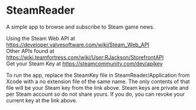 # SteamReader
A simple app to browse and subscribe to Steam game news.

Using the Steam Web API at https://developer.valvesoftware.com/wiki/Steam_Web_API  
Other APIs found at https://wiki.teamfortress.com/wiki/User:RJackson/StorefrontAPI  
Get your Steam Key at https://steamcommunity.com/dev/apikey

To run the app, replace the SteamKey file in SteamReader/Application from Xcode with a no extension file of the same name. The only contents of that file will be your Steam key from the link above. Steam keys are private and per Steam account so do not share yours. If you do, you can revoke your current key at the link above.
